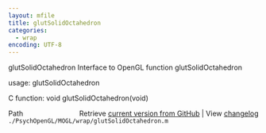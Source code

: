 ```yaml
---
layout: mfile
title: glutSolidOctahedron
categories:
  - wrap
encoding: UTF-8
---
```


glutSolidOctahedron  Interface to OpenGL function glutSolidOctahedron

usage:  glutSolidOctahedron

C function:  void glutSolidOctahedron(void)


<div class="code_header" style="text-align:right;">
  <span style="float:left;">Path&nbsp;&nbsp;</span> <span class="counter">Retrieve <a href=
  "https://raw.github.com/Psychtoolbox-3/Psychtoolbox-3/beta/./PsychOpenGL/MOGL/wrap/glutSolidOctahedron.m">current version from GitHub</a> | View <a href=
  "https://github.com/Psychtoolbox-3/Psychtoolbox-3/commits/beta/./PsychOpenGL/MOGL/wrap/glutSolidOctahedron.m">changelog</a></span>
</div>
<div class="code">
  <code>./PsychOpenGL/MOGL/wrap/glutSolidOctahedron.m</code>
</div>
